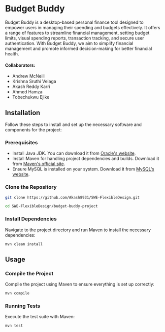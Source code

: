 # Budget Buddy
Budget Buddy is a desktop-based personal finance tool designed to empower users in managing their spending and budgets effectively. It offers a range of features to streamline financial management, setting budget limits, visual spending reports, transaction tracking, and secure user authentication. With Budget Buddy, we aim to simplify financial management and promote informed decision-making for better financial health.

#### Collaborators:
- Andrew McNeill
- Krishna Sruthi Velaga
- Akash Reddy Karri
- Ahmed Hamza
- Tobechukwu Ejike

## Installation

Follow these steps to install and set up the necessary software and components for the project:

### Prerequisites
- Install Java JDK. You can download it from [Oracle's website](https://www.oracle.com/java/technologies/javase-jdk11-downloads.html).
- Install Maven for handling project dependencies and builds. Download it from [Maven's official site](https://maven.apache.org/download.cgi).
- Ensure MySQL is installed on your system. Download it from [MySQL's website](https://dev.mysql.com/downloads/mysql/).

### Clone the Repository
```bash
git clone https://github.com/Akash8931/SWE-FlexibleDesign.git

cd SWE-FlexibleDesign/budget-buddy-project
```

### Install Dependencies
Navigate to the project directory and run Maven to install the necessary dependencies:
```bash
mvn clean install
```

## Usage
### Compile the Project
Compile the project using Maven to ensure everything is set up correctly:
```bash
mvn compile
```

### Running Tests
Execute the test suite with Maven:
```bash
mvn test
```


